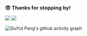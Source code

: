 ### 😎 Thanks for stopping by!

<!--
**siuyutpang/siuyutpang** is a ✨ _special_ ✨ repository because its `README.md` (this file) appears on your GitHub profile.

Here are some ideas to get you started:

- 🔭 I’m currently working on ...
- 🌱 I’m currently learning ...
- 👯 I’m looking to collaborate on ...
- 🤔 I’m looking for help with ...
- 💬 Ask me about ...
- 📫 How to reach me: ...
- 😄 Pronouns: ...
- ⚡ Fun fact: ...
-->
<!-- [![Top Langs](https://github-readme-stats.vercel.app/api/top-langs/?username=siuyutpang&layout=compact&theme=onedark)](https://github.com/anuraghazra/github-readme-stats)   -->
<!-- ![SiuYut's GitHub stats](https://github-readme-stats.vercel.app/api?username=siuyutpang&show_icons=true&theme=onedark) -->

<a aligh="left">
    <img src="https://github-readme-stats.vercel.app/api?username=siuyutpang&show_icons=true&theme=onedark">
</a>
<a align="right">
    <img  src="https://github-readme-stats.vercel.app/api/top-langs/?username=siuyutpang&layout=compact&theme=onedark" />
</a> 

![SiuYut Pang's github activity graph](https://activity-graph.herokuapp.com/graph?username=siuyutpang&theme=dracula)
